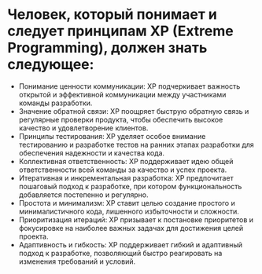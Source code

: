 # Человек, который понимает и следует принципам XP (Extreme Programming), должен знать следующее:

- Понимание ценности коммуникации: XP подчеркивает важность открытой и эффективной коммуникации между участниками
  команды разработки.
- Значение обратной связи: XP поощряет быструю обратную связь и регулярные проверки продукта, чтобы обеспечить высокое
  качество и удовлетворение клиентов.
- Принципы тестирования: XP уделяет особое внимание тестированию и разработке тестов на ранних этапах разработки для
  обеспечения надежности и качества кода.
- Коллективная ответственность: XP поддерживает идею общей ответственности всей команды за качество и успех проекта.
- Итеративная и инкрементальная разработка: XP предпочитает пошаговый подход к разработке, при котором функциональность
  добавляется постепенно и регулярно.
- Простота и минимализм: XP ставит целью создание простого и минималистичного кода, лишенного избыточности и сложности.
- Приоритизация итераций: XP призывает к постановке приоритетов и фокусировке на наиболее важных задачах для достижения
  целей проекта.
- Адаптивность и гибкость: XP поддерживает гибкий и адаптивный подход к разработке, позволяющий быстро реагировать на
  изменения требований и условий.